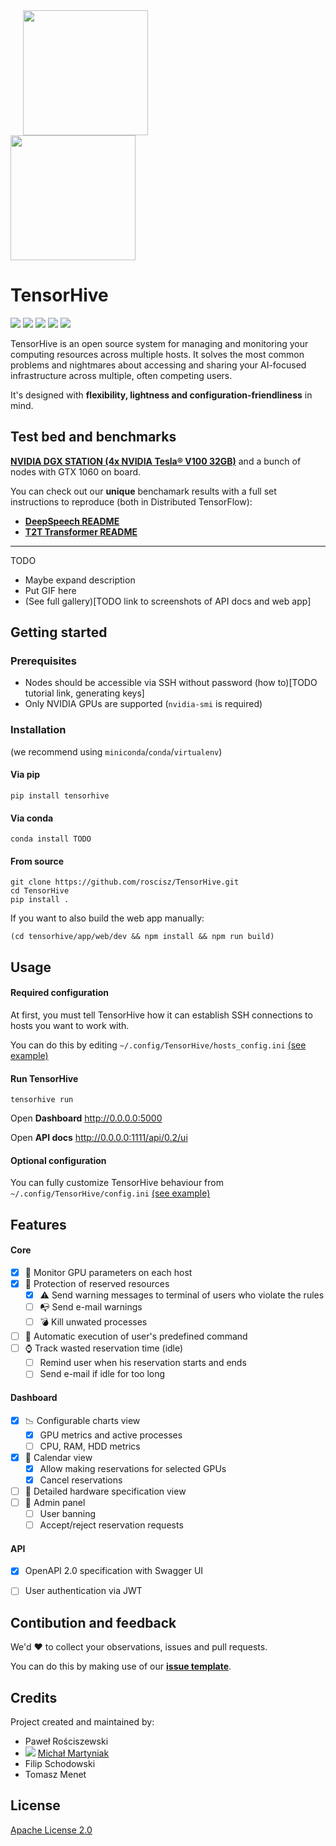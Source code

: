 
<div class="row">
  <div class="column">
    <img src="https://i.imgur.com/wPmx9yq.png" height="200" hspace="20">
  </div>
  <div class="column">
    <img src="https://i.imgur.com/7GtwA5G.png" height="200">
  </div>
</div>

TensorHive
===


![](https://img.shields.io/badge/release-v0.2-brightgreen.svg?style=popout-square)
![](https://img.shields.io/badge/pypi-v0.2-brightgreen.svg?style=popout-square)
![](https://img.shields.io/badge/platform-Linux-blue.svg?style=popout-square)
![](https://img.shields.io/badge/python-3.5%20|%203.6%20|%203.7-blue.svg?style=popout-square)
![](https://img.shields.io/badge/license-Apache%202.0-blue.svg?style=popout-square)

TensorHive is an open source system for managing and monitoring your computing resources across multiple hosts.
It solves the most common problems and nightmares about accessing and sharing your AI-focused infrastructure across multiple, often competing users.

It's designed with __flexibility, lightness and configuration-friendliness__ in mind. 

Test bed and benchmarks
--------
[**NVIDIA DGX STATION (4x NVIDIA Tesla® V100 32GB)**](https://www.nvidia.com/content/dam/en-zz/Solutions/Data-Center/dgx-station/dgx-station-print-dgx-station-32GB-infographic-final-LR.pdf) and a bunch of nodes with GTX 1060 on board.

You can check out our **unique** benchamark results with a full set instructions to reproduce (both in Distributed TensorFlow):
- [**DeepSpeech README**](https://github.com/roscisz/TensorHive/tree/develop/examples/deepspeech#deepspeech-benchmarks)
- [**T2T Transformer README**](https://github.com/roscisz/TensorHive/tree/develop/examples/t2t_transformer#t2t-transformer-benchmarks)
<hr/>

TODO
- Maybe expand description
- Put GIF here
- (See full gallery)[TODO link to screenshots of API docs and web app]

Getting started
---------------
### Prerequisites
* Nodes should be accessible via SSH without password (how to)[TODO tutorial link, generating keys]
* Only NVIDIA GPUs are supported (```nvidia-smi``` is required)

### Installation
(we recommend using `miniconda`/`conda`/`virtualenv`)
#### Via pip
```shell
pip install tensorhive
```
#### Via conda
```shell
conda install TODO
```
#### From source
```
git clone https://github.com/roscisz/TensorHive.git
cd TensorHive
pip install .
```
If you want to also build the web app manually:
```shell
(cd tensorhive/app/web/dev && npm install && npm run build)
```
Usage
-----
#### Required configuration
At first, you must tell TensorHive how it can establish SSH connections to hosts you want to work with.

You can do this by editing `~/.config/TensorHive/hosts_config.ini` [(see example)](https://github.com/roscisz/TensorHive/blob/feature/fixes_and_cleanups_before_release/tensorhive/hosts_config.ini)

#### Run TensorHive
```shell
tensorhive run
```
Open **Dashboard** http://0.0.0.0:5000

Open **API docs** http://0.0.0.0:1111/api/0.2/ui

#### Optional configuration
You can fully customize TensorHive behaviour from `~/.config/TensorHive/config.ini`
[(see example)](https://github.com/roscisz/TensorHive/blob/feature/fixes_and_cleanups_before_release/tensorhive/default_config.ini)
  
Features
--------
#### Core
- [x] :mag_right: Monitor GPU parameters on each host
- [x] :customs: Protection of reserved resources
    - [x] :warning:	Send warning messages to terminal of users who violate the rules
    - [ ] :mailbox_with_no_mail: Send e-mail warnings
    - [ ] :bomb: Kill unwated processes
- [ ] :rocket: Automatic execution of user's predefined command
- [ ] :watch: Track wasted reservation time (idle)
    - [ ] Remind user when his reservation starts and ends
    - [ ] Send e-mail if idle for too long
#### Dashboard
- [x] :chart_with_downwards_trend: Configurable charts view
    - [x] GPU metrics and active processes
    - [ ] CPU, RAM, HDD metrics
- [x] :calendar: Calendar view
    - [x] Allow making reservations for selected GPUs
    - [x] Cancel reservations
- [ ] :scroll: Detailed hardware specification view
- [ ] :penguin: Admin panel
    - [ ] User banning
    - [ ] Accept/reject reservation requests

#### API
- [x] OpenAPI 2.0 specification with Swagger UI
- [ ] User authentication via JWT


Contibution and feedback
------------------------
We'd :heart: to collect your observations, issues and pull requests.

You can do this by making use of our [**issue template**](https://gist.github.com/micmarty/396c649bf693688245731f35854bf971).

Credits
-------
Project created and maintained by:
- Paweł Rościszewski
- ![](https://avatars2.githubusercontent.com/u/12485656?s=22&v=4) [Michał Martyniak](http://martyniak.me)
- Filip Schodowski
- Tomasz Menet

License
-------
[Apache License 2.0](https://github.com/roscisz/TensorHive/blob/master/LICENSE)
